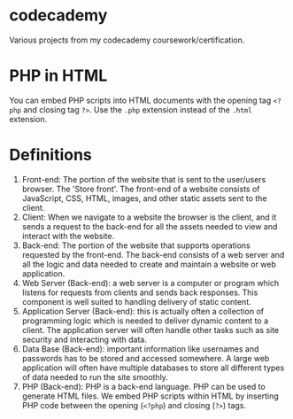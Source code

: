 # codecademy
 Various projects from my codecademy coursework/certification.

# PHP in HTML
You can embed PHP scripts into HTML documents with the opening tag `<?php` and closing tag `?>`. Use the `.php` extension instead of the `.html` extension.

# Definitions
1. Front-end: The portion of the website that is sent to the user/users browser. The 'Store front'. The front-end of a website consists of JavaScript, CSS, HTML, images, and other static assets sent to the client.
2. Client: When we navigate to a website the browser is the client, and it sends a request to the back-end for all the assets needed to view and interact with the website.
3. Back-end: The portion of the website that supports operations requested by the front-end. The back-end consists of a web server and all the logic and data needed to create and maintain a website or web application.
4. Web Server (Back-end): a web server is a computer or program which listens for requests from clients and sends back responses. This component is well suited to handling delivery of static content.
5. Application Server (Back-end): this is actually often a collection of programming logic which is needed to deliver dynamic content to a client. The application server will often handle other tasks such as site security and interacting with data.
6. Data Base (Back-end): important information like usernames and passwords has to be stored and accessed somewhere. A large web application will often have multiple databases to store all different types of data needed to run the site smoothly.
7. PHP (Back-end): PHP is a back-end language. PHP can be used to generate HTML files. We embed PHP scripts within HTML by inserting PHP code between the opening (`<?php`) and closing (`?>`) tags.